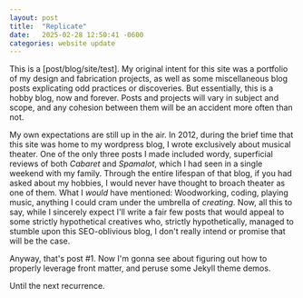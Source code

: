 ```yaml
---
layout: post
title:  "Replicate"
date:   2025-02-28 12:50:41 -0600
categories: website update
---
```


<head>
  <style>
    .model-preview {
      display: flex;
      justify-content: center;
      align-items: center;
      margin: 20px 0;
      width: 100%;
      max-width: 800px; /* Adjust to your desired width */
      height: 500px; /* Adjust to your desired height */
    }
  </style>
</head>

This is a \[post/blog/site/test\]. My original intent for this site was a portfolio of my design and fabrication projects, as well as some miscellaneous blog posts explicating odd practices or discoveries. But essentially, this is a hobby blog, now and forever. Posts and projects will vary in subject and scope, and any cohesion between them will be an accident more often than not.

My own expectations are still up in the air. In 2012, during the brief time that this site was home to my wordpress blog, I wrote exclusively about musical theater. One of the only three posts I made included wordy, superficial reviews of both _Cabaret_ and _Spamalot_, which I had seen in a single weekend with my family. Through the entire lifespan of that blog, if you had asked about my hobbies, I would never have thought to broach theater as one of them. What I _would_ have mentioned: Woodworking, coding, playing music, anything I could cram under the umbrella of _creating_. Now, all this to say, while I sincerely expect I'll write a fair few posts that would appeal to some strictly hypothetical creatives who, strictly hypothetically, managed to stumble upon this SEO-oblivious blog, I don't really intend or promise that will be the case.

Anyway, that's post \#1. Now I'm gonna see about figuring out how to properly leverage front matter, and peruse some Jekyll theme demos.

Until the next recurrence.
<div class="model-preview">
<script src="https://embed.github.com/view/3d/blindcarboncopy/blindcarboncopy.github.io/main/MPSM_Ultimate_Duct.stl"></script>
</div>